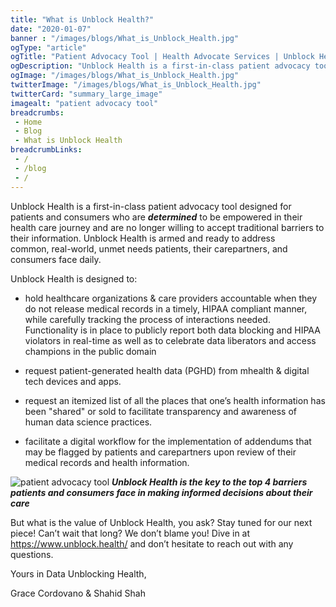 ```yaml
--- 
title: "What is Unblock Health?"
date: "2020-01-07"
banner : "/images/blogs/What_is_Unblock_Health.jpg"
ogType: "article"
ogTitle: "Patient Advocacy Tool | Health Advocate Services | Unblock Health"
ogDescription: "Unblock Health is a first-in-class patient advocacy tool designed for patients and consumers who are determined to be empowered in their health care journey and are no longer willing to accept traditional barriers to their information."
ogImage: "/images/blogs/What_is_Unblock_Health.jpg"
twitterImage: "/images/blogs/What_is_Unblock_Health.jpg"
twitterCard: "summary_large_image"
imagealt: "patient advocacy tool"
breadcrumbs:
 - Home
 - Blog
 - What is Unblock Health
breadcrumbLinks:
 - / 
 - /blog
 - / 
---
```

Unblock Health is a first-in-class patient advocacy tool designed for patients and consumers who are ***determined*** to be empowered in their health care journey and are no longer willing to accept traditional barriers to their information. Unblock Health is armed and ready to address common, real-world, unmet needs patients, their carepartners, and consumers face daily.

Unblock Health is designed to:

- hold healthcare organizations & care providers accountable when they do not release medical records in a timely, HIPAA compliant manner, while carefully tracking the process of interactions needed. Functionality is in place to publicly report both data blocking and HIPAA violators in real-time as well as to celebrate data liberators and access champions in the public domain

- request patient-generated health data (PGHD) from mhealth & digital tech devices and apps.

- request an itemized list of all the places that one’s health information has been "shared" or sold to facilitate transparency and awareness of human data science practices.

- facilitate a digital workflow for the implementation of addendums that may be flagged by patients and carepartners upon review of their medical records and health information.


![patient advocacy tool](/images/blogs/What_is_Unblock_Health.jpg)
***Unblock Health is the key to the top 4 barriers patients and consumers face in making informed decisions about their care***


But what is the value of Unblock Health, you ask? Stay tuned for our next piece! Can’t wait that long? We don’t blame you! Dive in at https://www.unblock.health/ and don’t hesitate to reach out with any questions.

Yours in Data Unblocking Health,

Grace Cordovano & Shahid Shah
